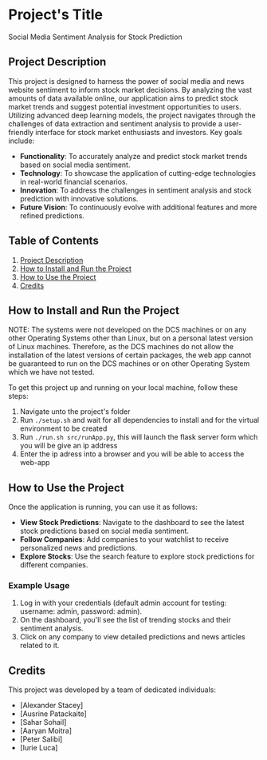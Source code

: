 # Project's Title
Social Media Sentiment Analysis for Stock Prediction

## Project Description
This project is designed to harness the power of social media and news website sentiment to inform stock market decisions. 
By analyzing the vast amounts of data available online, our application aims to predict stock market trends and suggest potential 
investment opportunities to users. Utilizing advanced deep learning models, the project navigates through the challenges of data 
extraction and sentiment analysis to provide a user-friendly interface for stock market enthusiasts and investors. Key goals include:
- **Functionality**: To accurately analyze and predict stock market trends based on social media sentiment.
- **Technology**: To showcase the application of cutting-edge technologies in real-world financial scenarios.
- **Innovation**: To address the challenges in sentiment analysis and stock prediction with innovative solutions.
- **Future Vision**: To continuously evolve with additional features and more refined predictions.

## Table of Contents
1. [Project Description](#project-description)
2. [How to Install and Run the Project](#how-to-install-and-run-the-project)
3. [How to Use the Project](#how-to-use-the-project)
4. [Credits](#credits)

## How to Install and Run the Project
NOTE: The systems were not developed on the DCS machines or on any other Operating Systems other
than Linux, but on a personal latest version of Linux machines. Therefore, as the DCS machines do not allow
the installation of the latest versions of certain packages, the web app cannot be guaranteed to run on the DCS
machines or on other Operating System which we have not tested.

To get this project up and running on your local machine, follow these steps:

1. Navigate unto the project's folder
2. Run `./setup.sh` and wait for all dependencies to install and for the virtual environment to be created
3. Run `./run.sh src/runApp.py`, this will launch the flask server form which you will be give an ip address
4. Enter the ip adress into a browser and you will be able to access the web-app


## How to Use the Project
Once the application is running, you can use it as follows:
- **View Stock Predictions**: Navigate to the dashboard to see the latest stock predictions based on social media sentiment.
- **Follow Companies**: Add companies to your watchlist to receive personalized news and predictions.
- **Explore Stocks**: Use the search feature to explore stock predictions for different companies.

### Example Usage
1. Log in with your credentials (default admin account for testing: username: admin, password: admin).
2. On the dashboard, you'll see the list of trending stocks and their sentiment analysis.
3. Click on any company to view detailed predictions and news articles related to it.

## Credits
This project was developed by a team of dedicated individuals:
- [Alexander Stacey]
- [Ausrine Patackaite]
- [Sahar Sohail]
- [Aaryan Moitra]
- [Peter Salibi]
- [Iurie Luca]


